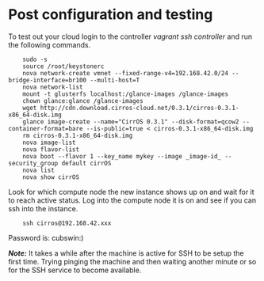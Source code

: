 #  Post configuration and testing   

To test out your cloud login to the controller *vagrant ssh controller* and run the following commands.  

        sudo -s  
        source /root/keystonerc  
        nova network-create vmnet --fixed-range-v4=192.168.42.0/24 --bridge-interface=br100 --multi-host=T  
        nova network-list  
        mount -t glusterfs localhost:/glance-images /glance-images  
        chown glance:glance /glance-images  
        wget http://cdn.download.cirros-cloud.net/0.3.1/cirros-0.3.1-x86_64-disk.img  
        glance image-create --name="CirrOS 0.3.1" --disk-format=qcow2 --container-format=bare --is-public=true < cirros-0.3.1-x86_64-disk.img  
        rm cirros-0.3.1-x86_64-disk.img  
        nova image-list  
        nova flavor-list  
        nova boot --flavor 1 --key_name mykey --image _image-id_ --security_group default cirrOS  
        nova list  
        nova show cirrOS  

Look for which compute node the new instance shows up on and wait for it to reach active status. Log into the compute node it is on and see if you can ssh into the instance.  

        ssh cirros@192.168.42.xxx  

Password is:  cubswin:)  

***Note:*** It takes a while after the machine is active for SSH to be setup the first time.  Trying pinging the machine and then waiting another minute or so for the SSH service to become available.  

